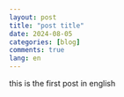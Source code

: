 ```yaml
---
layout: post
title: "post title"
date: 2024-08-05
categories: [blog]
comments: true
lang: en
---
```

this is the first post in english
